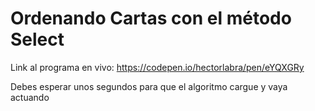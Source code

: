 # Ordenando Cartas con el método Select

Link al programa en vivo: https://codepen.io/hectorlabra/pen/eYQXGRy

Debes esperar unos segundos para que el algoritmo cargue y vaya actuando